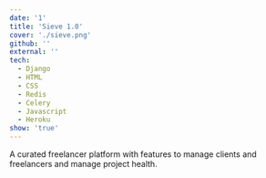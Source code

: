 ```yaml
---
date: '1'
title: 'Sieve 1.0'
cover: './sieve.png'
github: ''
external: ''
tech:
  - Django
  - HTML
  - CSS
  - Redis
  - Celery
  - Javascript
  - Heroku
show: 'true'
---
```


A curated freelancer platform with features to manage clients and freelancers and manage project health.
